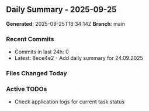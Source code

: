 ## Daily Summary - 2025-09-25

**Generated**: 2025-09-25T18:34:14Z
**Branch**: main


### Recent Commits
- Commits in last 24h: 0
- Latest: 8ece4e2 - Add daily summary for 24.09.2025

### Files Changed Today

### Active TODOs
- Check application logs for current task status

